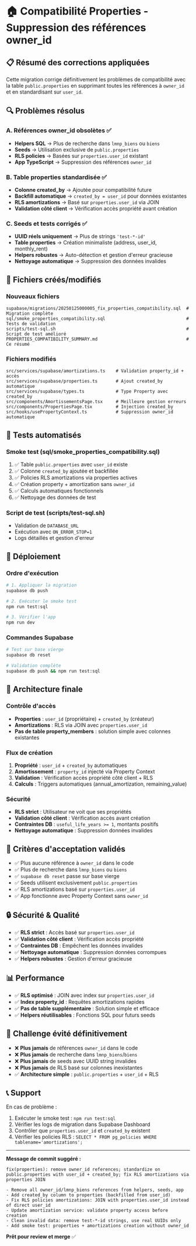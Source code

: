 # 🏠 Compatibilité Properties - Suppression des références owner_id

## 📋 Résumé des corrections appliquées

Cette migration corrige définitivement les problèmes de compatibilité avec la table `public.properties` en supprimant toutes les références à `owner_id` et en standardisant sur `user_id`.

## 🔍 Problèmes résolus

### A. Références owner_id obsolètes ✅
- **Helpers SQL** → Plus de recherche dans `lmnp_biens` ou `biens`
- **Seeds** → Utilisation exclusive de `public.properties`
- **RLS policies** → Basées sur `properties.user_id` existant
- **App TypeScript** → Suppression des références `owner_id`

### B. Table properties standardisée ✅
- **Colonne created_by** → Ajoutée pour compatibilité future
- **Backfill automatique** → `created_by = user_id` pour données existantes
- **RLS amortizations** → Basé sur `properties.user_id` via JOIN
- **Validation côté client** → Vérification accès propriété avant création

### C. Seeds et tests corrigés ✅
- **UUID réels uniquement** → Plus de strings `'test-*-id'`
- **Table properties** → Création minimaliste (address, user_id, monthly_rent)
- **Helpers robustes** → Auto-détection et gestion d'erreur gracieuse
- **Nettoyage automatique** → Suppression des données invalides

## 📁 Fichiers créés/modifiés

### Nouveaux fichiers
```
supabase/migrations/20250125000005_fix_properties_compatibility.sql  # Migration complète
sql/smoke_properties_compatibility.sql                               # Tests de validation
scripts/test-sql.sh                                                  # Script de test amélioré
PROPERTIES_COMPATIBILITY_SUMMARY.md                                  # Ce résumé
```

### Fichiers modifiés
```
src/services/supabase/amortizations.ts    # Validation property_id + accès
src/services/supabase/properties.ts       # Ajout created_by automatique
src/services/supabase/types.ts            # Type Property avec created_by
src/components/AmortissementsPage.tsx     # Meilleure gestion erreurs
src/components/PropertiesPage.tsx         # Injection created_by
src/hooks/usePropertyContext.ts           # Suppression owner_id automatique
```

## 🧪 Tests automatisés

### Smoke test (sql/smoke_properties_compatibility.sql)
1. ✅ Table `public.properties` avec `user_id` existe
2. ✅ Colonne `created_by` ajoutée et backfillée
3. ✅ Policies RLS amortizations via properties actives
4. ✅ Création property + amortization sans `owner_id`
5. ✅ Calculs automatiques fonctionnels
6. ✅ Nettoyage des données de test

### Script de test (scripts/test-sql.sh)
- Validation de `DATABASE_URL`
- Exécution avec `ON_ERROR_STOP=1`
- Logs détaillés et gestion d'erreur

## 🚀 Déploiement

### Ordre d'exécution
```bash
# 1. Appliquer la migration
supabase db push

# 2. Exécuter le smoke test
npm run test:sql

# 3. Vérifier l'app
npm run dev
```

### Commandes Supabase
```bash
# Test sur base vierge
supabase db reset

# Validation complète
supabase db push && npm run test:sql
```

## 🔄 Architecture finale

### Contrôle d'accès
- **Properties** : `user_id` (propriétaire) + `created_by` (créateur)
- **Amortizations** : RLS via JOIN avec `properties.user_id`
- **Pas de table property_members** : solution simple avec colonnes existantes

### Flux de création
1. **Propriété** : `user_id` + `created_by` automatiques
2. **Amortissement** : `property_id` injecté via Property Context
3. **Validation** : Vérification accès propriété côté client + RLS
4. **Calculs** : Triggers automatiques (annual_amortization, remaining_value)

### Sécurité
- **RLS strict** : Utilisateur ne voit que ses propriétés
- **Validation côté client** : Vérification accès avant création
- **Contraintes DB** : `useful_life_years >= 1`, montants positifs
- **Nettoyage automatique** : Suppression données invalides

## 🎯 Critères d'acceptation validés

- ✅ Plus aucune référence à `owner_id` dans le code
- ✅ Plus de recherche dans `lmnp_biens` ou `biens`
- ✅ `supabase db reset` passe sur base vierge
- ✅ Seeds utilisent exclusivement `public.properties`
- ✅ RLS amortizations basé sur `properties.user_id`
- ✅ App fonctionne avec Property Context sans `owner_id`

## 🔒 Sécurité & Qualité

- ✅ **RLS strict** : Accès basé sur `properties.user_id`
- ✅ **Validation côté client** : Vérification accès propriété
- ✅ **Contraintes DB** : Empêchent les données invalides
- ✅ **Nettoyage automatique** : Suppression données corrompues
- ✅ **Helpers robustes** : Gestion d'erreur gracieuse

## 📊 Performance

- ✅ **RLS optimisé** : JOIN avec index sur `properties.user_id`
- ✅ **Index property_id** : Requêtes amortizations rapides
- ✅ **Pas de table supplémentaire** : Solution simple et efficace
- ✅ **Helpers réutilisables** : Fonctions SQL pour futurs seeds

## 🧹 Challenge évité définitivement

- ❌ **Plus jamais** de références `owner_id` dans le code
- ❌ **Plus jamais** de recherche dans `lmnp_biens`/`biens`
- ❌ **Plus jamais** de seeds avec UUID string invalides
- ❌ **Plus jamais** de RLS basé sur colonnes inexistantes
- ✅ **Architecture simple** : `public.properties` + `user_id` + RLS

## 📞 Support

En cas de problème :
1. Exécuter le smoke test : `npm run test:sql`
2. Vérifier les logs de migration dans Supabase Dashboard
3. Contrôler que `properties.user_id` et `created_by` existent
4. Vérifier les policies RLS : `SELECT * FROM pg_policies WHERE tablename='amortizations';`

---

**Message de commit suggéré :**
```
fix(properties): remove owner_id references; standardize on public.properties with user_id + created_by; fix RLS amortizations via properties JOIN

- Remove all owner_id/lmnp_biens references from helpers, seeds, app
- Add created_by column to properties (backfilled from user_id)
- Fix RLS policies amortizations: JOIN with properties.user_id instead of direct user_id
- Update amortization service: validate property access before creation
- Clean invalid data: remove test-*-id strings, use real UUIDs only
- Add smoke test: properties + amortizations creation without owner_id
```

**Prêt pour review et merge** ✅